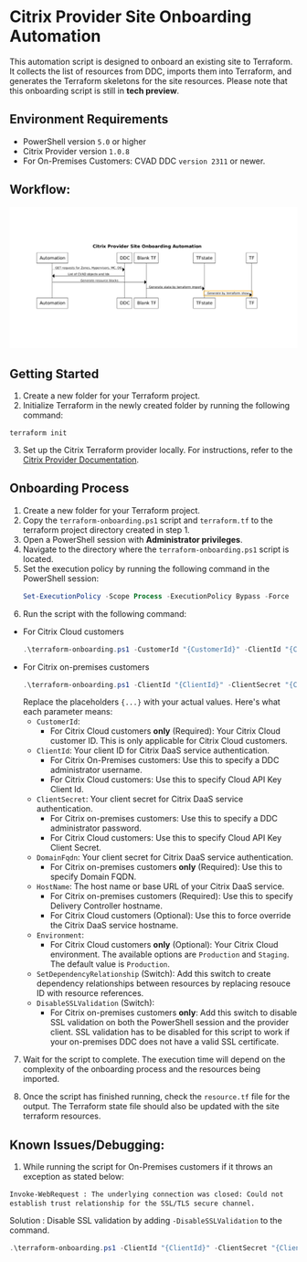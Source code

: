 # Citrix Provider Site Onboarding Automation

This automation script is designed to onboard an existing site to Terraform. It collects the list of resources from DDC, imports them into Terraform, and generates the Terraform skeletons for the site resources. Please note that this onboarding script is still in **tech preview**.

## Environment Requirements

- PowerShell version `5.0` or higher
- Citrix Provider version `1.0.8`
- For On-Premises Customers: CVAD DDC `version 2311` or newer.

## Workflow:

![](./images/Onboarding%20Automation%20Workflow.png)

## Getting Started

1. Create a new folder for your Terraform project.
2. Initialize Terraform in the newly created folder by running the following command:
  ```shell
  terraform init
  ```
3. Set up the Citrix Terraform provider locally. For instructions, refer to the [Citrix Provider Documentation](https://registry.terraform.io/providers/citrix/citrix/latest/docs).

## Onboarding Process

1. Create a new folder for your Terraform project.
2. Copy the `terraform-onboarding.ps1` script and `terraform.tf` to the terraform project directory created in step 1.
3. Open a PowerShell session with **Administrator privileges**.
4. Navigate to the directory where the `terraform-onboarding.ps1` script is located.
5. Set the execution policy by running the following command in the PowerShell session:
    ```powershell
    Set-ExecutionPolicy -Scope Process -ExecutionPolicy Bypass -Force
    ```
6. Run the script with the following command:
  - For Citrix Cloud customers
    ```powershell
    .\terraform-onboarding.ps1 -CustomerId "{CustomerId}" -ClientId "{ClientId}" -ClientSecret "{ClientSecret}" -HostName "{HostName}" -Environment "{Environment}"
    ```
  - For Citrix on-premises customers
    ```powershell
    .\terraform-onboarding.ps1 -ClientId "{ClientId}" -ClientSecret "{ClientSecret}" -DomainFqdn "{Domain FQDN}" -HostName "{HostName}"
    ```
    Replace the placeholders `{...}` with your actual values. Here's what each parameter means:
    - `CustomerId`: 
      - For Citrix Cloud customers **only** (Required): Your Citrix Cloud customer ID. This is only applicable for Citrix Cloud customers.
    - `ClientId`: Your client ID for Citrix DaaS service authentication.
      - For Citrix On-Premises customers: Use this to specify a DDC administrator username.
      - For Citrix Cloud customers: Use this to specify Cloud API Key Client Id.
    - `ClientSecret`: Your client secret for Citrix DaaS service authentication.
      - For Citrix on-premises customers: Use this to specify a DDC administrator password.
      - For Citrix Cloud customers: Use this to specify Cloud API Key Client Secret.
    - `DomainFqdn`: Your client secret for Citrix DaaS service authentication.
      - For Citrix on-premises customers **only** (Required): Use this to specify Domain FQDN.
    - `HostName`: The host name or base URL of your Citrix DaaS service.
      - For Citrix on-premises customers (Required): Use this to specify Delivery Controller hostname.
      - For Citrix Cloud customers (Optional): Use this to force override the Citrix DaaS service hostname.
    - `Environment`: 
      - For Citrix Cloud customers **only** (Optional): Your Citrix Cloud environment. The available options are `Production` and `Staging`. The default value is `Production`.
    - `SetDependencyRelationship` (Switch): Add this switch to create dependency relationships between resources by replacing resouce ID with resource references.
    - `DisableSSLValidation` (Switch):
      - For Citrix on-premises customers **only**: Add this switch to disable SSL validation on both the PowerShell session and the provider client. SSL validation has to be disabled for this script to work if your on-premises DDC does not have a valid SSL certificate.

7. Wait for the script to complete. The execution time will depend on the complexity of the onboarding process and the resources being imported.

8. Once the script has finished running, check the `resource.tf` file for the output. The Terraform state file should also be updated with the site terraform resources.


## Known Issues/Debugging:
1. While running the script for On-Premises customers if it throws an exception as stated below:

```
Invoke-WebRequest : The underlying connection was closed: Could not establish trust relationship for the SSL/TLS secure channel.
```
Solution : 
Disable SSL validation by adding `-DisableSSLValidation` to the command.
```powershell
.\terraform-onboarding.ps1 -ClientId "{ClientId}" -ClientSecret "{ClientSecret}" -DomainFqdn "{Domain FQDN}" -HostName "{HostName}" -DisableSSLValidation
```
